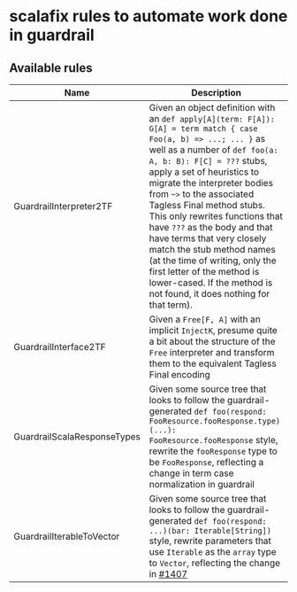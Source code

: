 scalafix rules to automate work done in guardrail
===

Available rules
---

| Name                        | Description                                                                   |
| --------------------------- | ----------------------------------------------------------------------------- |
| GuardrailInterpreter2TF     | Given an object definition with an `def apply[A](term: F[A]): G[A] = term match { case Foo(a, b) => ...; ... }` as well as a number of `def foo(a: A, b: B): F[C] = ???` stubs, apply a set of heuristics to migrate the interpreter bodies from `~>` to the associated Tagless Final method stubs.<br />This only rewrites functions that have `???` as the body and that have terms that very closely match the stub method names (at the time of writing, only the first letter of the method is lower-cased. If the method is not found, it does nothing for that term). |
| GuardrailInterface2TF       | Given a `Free[F, A]` with an implicit `InjectK`, presume quite a bit about the structure of the `Free` interpreter and transform them to the equivalent Tagless Final encoding |
| GuardrailScalaResponseTypes | Given some source tree that looks to follow the guardrail-generated `def foo(respond: FooResource.fooResponse.type)(...): FooResource.fooResponse` style, rewrite the `fooResponse` type to be `FooResponse`, reflecting a change in term case normalization in guardrail |
| GuardrailIterableToVector   | Given some source tree that looks to follow the guardrail-generated `def foo(respond: ...)(bar: Iterable[String])` style, rewrite parameters that use `Iterable` as the `array` type to `Vector`, reflecting the change in [#1407](https://github.com/guardrail-dev/guardrail/pull/1407) |
